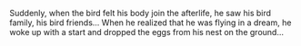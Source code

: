 Suddenly, when the bird felt his body join the afterlife, he saw his bird family, his bird friends... When he realized that he was flying in a dream, he woke up with a start and dropped the eggs from his nest on the ground...